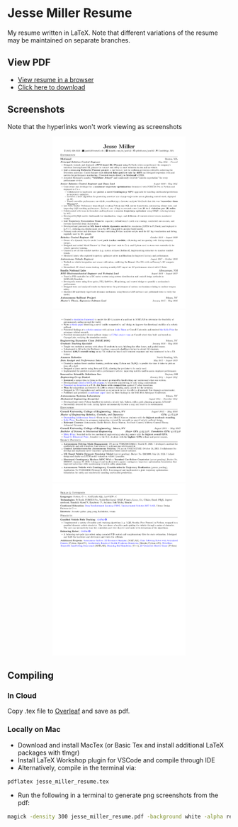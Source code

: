 # Jesse Miller Resume

My resume written in LaTeX. Note that different variations of the resume may be maintained on separate branches.

## View PDF

* [View resume in a browser](https://mozilla.github.io/pdf.js/web/viewer.html?file=https://raw.githubusercontent.com/jam643/resume/main/jesse_miller_resume.pdf)
* [Click here to download](https://raw.githubusercontent.com/jam643/resume/main/jesse_miller_resume.pdf)

## Screenshots

Note that the hyperlinks won't work viewing as screenshots

<p align="center">
    <img alt="Screenshot" src="images/jesse_miller_resume-0.png" width="300">
    <img alt="Screenshot" src="images/jesse_miller_resume-1.png" width="300">
    <img alt="Screenshot" src="images/jesse_miller_resume-2.png" width="300">
</p>


## Compiling

### In Cloud

Copy .tex file to [Overleaf](https://www.overleaf.com/) and save as pdf.

### Locally on Mac

* Download and install MacTex (or Basic Tex and install additional LaTeX packages with tlmgr)
* Install LaTeX Workshop plugin for VSCode and compile through IDE
* Alternatively, compile in the terminal via:
```bash
pdflatex jesse_miller_resume.tex
```
* Run the following in a terminal to generate png screenshots from the pdf:
```bash
magick -density 300 jesse_miller_resume.pdf -background white -alpha remove -quality 90 images/jesse_miller_resume.png
```



